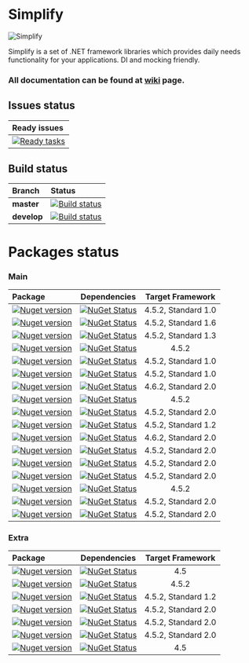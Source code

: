 Simplify
===

![Simplify](https://raw.github.com/i4004/Simplify/master/Images/Icon128x128.png)

Simplify is a set of .NET framework libraries which provides daily needs functionality for your applications. DI and mocking friendly.

### All documentation can be found at [wiki](https://github.com/i4004/Simplify/wiki) page.

## Issues status

| Ready issues |
| :------ |
| [![Ready tasks](https://badge.waffle.io/i4004/simplify.png?label=ready&title=Ready)](https://waffle.io/i4004/simplify) |

## Build status

| Branch | Status |
| :------ | :------ |
| **master** | [![Build status](https://ci.appveyor.com/api/projects/status/kmm7aa2iqp71dcwi/branch/master?svg=true)](https://ci.appveyor.com/project/i4004/simplify) |
| **develop** | [![Build status](https://ci.appveyor.com/api/projects/status/kmm7aa2iqp71dcwi/branch/develop?svg=true)](https://ci.appveyor.com/project/i4004/simplify) |

Packages status
===

### Main

| Package | Dependencies | Target Framework |
| :------ | :------: | :------: |
| [![Nuget version](http://img.shields.io/badge/Simplify.DI-v1.2.2-blue.png)](https://www.nuget.org/packages/Simplify.DI/) | [![NuGet Status](http://nugetstatus.com/Simplify.DI.png)](http://nugetstatus.com/packages/Simplify.DI) | 4.5.2, Standard 1.0 |
| [![Nuget version](http://img.shields.io/badge/Simplify.DI.Provider.CastleWindsor-v1.2.1-blue.png)](https://www.nuget.org/packages/Simplify.DI.Provider.CastleWindsor/) | [![NuGet Status](http://nugetstatus.com/Simplify.DI.Provider.CastleWindsor.png)](http://nugetstatus.com/packages/Simplify.DI.Provider.CastleWindsor) | 4.5.2, Standard 1.6 |
| [![Nuget version](http://img.shields.io/badge/Simplify.DI.Provider.SimpleInjector-v1.3.1-blue.png)](https://www.nuget.org/packages/Simplify.DI.Provider.SimpleInjector/) | [![NuGet Status](http://nugetstatus.com/Simplify.DI.Provider.SimpleInjector.png)](http://nugetstatus.com/packages/Simplify.DI.Provider.SimpleInjector) | 4.5.2, Standard 1.3 |
| [![Nuget version](http://img.shields.io/badge/Simplify.DI.Wcf-v1.1.4-blue.png)](https://www.nuget.org/packages/Simplify.DI.Wcf/) | [![NuGet Status](http://nugetstatus.com/Simplify.DI.Wcf.png)](http://nugetstatus.com/packages/Simplify.DI.Wcf)  | 4.5.2 |
| [![Nuget version](http://img.shields.io/badge/Simplify.Extensions-v1.1.1-blue.png)](https://www.nuget.org/packages/Simplify.Extensions/) | [![NuGet Status](http://nugetstatus.com/Simplify.Extensions.Sources.png)](http://nugetstatus.com/packages/Simplify.Extensions) | 4.5.2, Standard 1.0 |
| [![Nuget version](http://img.shields.io/badge/Simplify.Extensions.Sources-v1.1.1-blue.png)](https://www.nuget.org/packages/Simplify.Extensions.Sources/) | [![NuGet Status](http://nugetstatus.com/Simplify.Extensions.Sources.png)](http://nugetstatus.com/packages/Simplify.Extensions.Sources) | 4.5.2, Standard 1.0 |
| [![Nuget version](http://img.shields.io/badge/Simplify.FluentNHibernate-v1.8-blue.png)](https://www.nuget.org/packages/Simplify.FluentNHibernate/) | [![NuGet Status](http://nugetstatus.com/Simplify.FluentNHibernate.png)](http://nugetstatus.com/packages/Simplify.FluentNHibernate) | 4.6.2, Standard 2.0 |
| [![Nuget version](http://img.shields.io/badge/Simplify.Log-v1.2-blue.png)](https://www.nuget.org/packages/Simplify.Log/) | [![NuGet Status](http://nugetstatus.com/Simplify.Log.png)](http://nugetstatus.com/packages/Simplify.Log) | 4.5.2 |
| [![Nuget version](http://img.shields.io/badge/Simplify.Mail-v1.3.1-blue.png)](https://www.nuget.org/packages/Simplify.Mail/) | [![NuGet Status](http://nugetstatus.com/Simplify.Mail.png)](http://nugetstatus.com/packages/Simplify.Mail) | 4.5.2, Standard 2.0 |
| [![Nuget version](http://img.shields.io/badge/Simplify.Repository-v1.0-blue.png)](https://www.nuget.org/packages/Simplify.Repository/) | [![NuGet Status](http://nugetstatus.com/Simplify.Repository.png)](http://nugetstatus.com/packages/Simplify.Repository) | 4.5.2, Standard 1.2 |
| [![Nuget version](http://img.shields.io/badge/Simplify.Repository.FluentNHibernate-v1.0-blue.png)](https://www.nuget.org/packages/Simplify.Repository.FluentNHibernate/) | [![NuGet Status](http://nugetstatus.com/Simplify.Repository.FluentNHibernate.png)](http://nugetstatus.com/packages/Simplify.Repository.FluentNHibernate) | 4.6.2, Standard 2.0 |
| [![Nuget version](http://img.shields.io/badge/Simplify.System-v1.0.1-blue.png)](https://www.nuget.org/packages/Simplify.System/) | [![NuGet Status](http://nugetstatus.com/Simplify.System.png)](http://nugetstatus.com/packages/Simplify.System) | 4.5.2, Standard 2.0 |
| [![Nuget version](http://img.shields.io/badge/Simplify.System.Sources-v1.0.2-blue.png)](https://www.nuget.org/packages/Simplify.System.Sources/) | [![NuGet Status](http://nugetstatus.com/Simplify.System.Sources.png)](http://nugetstatus.com/packages/Simplify.System.Sources) | 4.5.2, Standard 2.0 |
| [![Nuget version](http://img.shields.io/badge/Simplify.Templates-v1.4-blue.png)](https://www.nuget.org/packages/Simplify.Templates/) | [![NuGet Status](http://nugetstatus.com/Simplify.Templates.png)](http://nugetstatus.com/packages/Simplify.Templates) | 4.5.2, Standard 2.0 |
| [![Nuget version](http://img.shields.io/badge/Simplify.WindowsServices-v2.6-blue.png)](https://www.nuget.org/packages/Simplify.WindowsServices/) | [![NuGet Status](http://nugetstatus.com/Simplify.WindowsServices.png)](http://nugetstatus.com/packages/Simplify.WindowsServices) | 4.5.2 |
| [![Nuget version](http://img.shields.io/badge/Simplify.Xml-v1.0.4-blue.png)](https://www.nuget.org/packages/Simplify.Xml/) | [![NuGet Status](http://nugetstatus.com/Simplify.Xml.png)](http://nugetstatus.com/packages/Simplify.Xml) | 4.5.2, Standard 2.0 |
| [![Nuget version](http://img.shields.io/badge/Simplify.Xml.Sources-v1.0.4-blue.png)](https://www.nuget.org/packages/Simplify.Xml.Sources/) | [![NuGet Status](http://nugetstatus.com/Simplify.Xml.Sources.png)](http://nugetstatus.com/packages/Simplify.Xml.Sources) | 4.5.2, Standard 2.0 |

### Extra

| Package | Dependencies | Target Framework |
| :------ | :------: | :------: |
| [![Nuget version](http://img.shields.io/badge/Simplify.Cryptography-v1-blue.png)](https://www.nuget.org/packages/Simplify.Cryptography/) | [![NuGet Status](http://nugetstatus.com/Simplify.Cryptography.png)](http://nugetstatus.com/packages/Simplify.Cryptography) | 4.5 |
| [![Nuget version](http://img.shields.io/badge/Simplify.IO-v1.0.6-blue.png)](https://www.nuget.org/packages/Simplify.IO/) | [![NuGet Status](http://nugetstatus.com/Simplify.IO.png)](http://nugetstatus.com/packages/Simplify.IO) | 4.5.2 |
| [![Nuget version](http://img.shields.io/badge/Simplify.Pipelines-v0.3.1-blue.png)](https://www.nuget.org/packages/Simplify.Pipelines/) | [![NuGet Status](http://nugetstatus.com/Simplify.Pipelines.png)](http://nugetstatus.com/packages/Simplify.Pipelines) | 4.5.2, Standard 1.2 |
| [![Nuget version](http://img.shields.io/badge/Simplify.Resources-v1.0.1-blue.png)](https://www.nuget.org/packages/Simplify.Resources/) | [![NuGet Status](http://nugetstatus.com/Simplify.Resources.png)](http://nugetstatus.com/packages/Simplify.Resource) | 4.5.2, Standard 2.0 |
| [![Nuget version](http://img.shields.io/badge/Simplify.String-v1.2-blue.png)](https://www.nuget.org/packages/Simplify.String/) | [![NuGet Status](http://nugetstatus.com/Simplify.String.png)](http://nugetstatus.com/packages/Simplify.String) | 4.5.2, Standard 2.0 |
| [![Nuget version](http://img.shields.io/badge/Simplify.String.Sources-v1.2-blue.png)](https://www.nuget.org/packages/Simplify.String.Sources/) | [![NuGet Status](http://nugetstatus.com/Simplify.String.Sources.png)](http://nugetstatus.com/packages/Simplify.String.Sources) | 4.5.2, Standard 2.0 |
| [![Nuget version](http://img.shields.io/badge/Simplify.Windows.Forms-v1-blue.png)](https://www.nuget.org/packages/Simplify.Windows.Forms/) | [![NuGet Status](http://nugetstatus.com/Simplify.Windows.Forms.png)](http://nugetstatus.com/packages/Simplify.Windows.Forms) | 4.5 |
